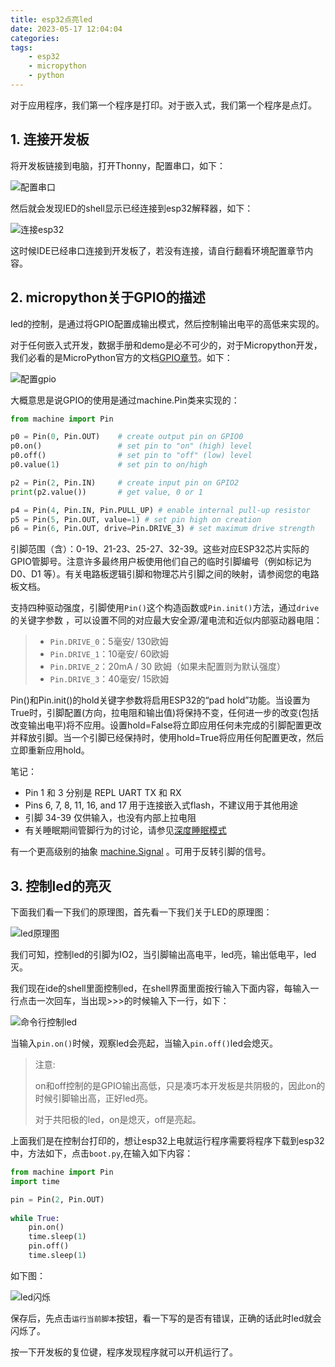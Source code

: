 ```yaml
---
title: esp32点亮led
date: 2023-05-17 12:04:04
categories:
tags:
    - esp32
    - micropython
    - python
---
```


对于应用程序，我们第一个程序是打印。对于嵌入式，我们第一个程序是点灯。

## 1. 连接开发板

将开发板链接到电脑，打开Thonny，配置串口，如下：

![配置串口](https://imgs.boringhex.top/blog/202305071003017.png)

<!-- more -->

然后就会发现IED的shell显示已经连接到esp32解释器，如下：

![连接esp32](https://imgs.boringhex.top/blog/202305071004081.png)

这时候IDE已经串口连接到开发板了，若没有连接，请自行翻看环境配置章节内容。

## 2. micropython关于GPIO的描述

led的控制，是通过将GPIO配置成输出模式，然后控制输出电平的高低来实现的。

对于任何嵌入式开发，数据手册和demo是必不可少的，对于Micropython开发，我们必看的是MicroPython官方的文档[GPIO章节](https://docs.micropython.org/en/latest/esp32/quickref.html#pins-and-gpio)。如下：

![配置gpio](https://imgs.boringhex.top/blog/202305071005000.png)

大概意思是说GPIO的使用是通过machine.Pin类来实现的：

```python
from machine import Pin

p0 = Pin(0, Pin.OUT)    # create output pin on GPIO0
p0.on()                 # set pin to "on" (high) level
p0.off()                # set pin to "off" (low) level
p0.value(1)             # set pin to on/high

p2 = Pin(2, Pin.IN)     # create input pin on GPIO2
print(p2.value())       # get value, 0 or 1

p4 = Pin(4, Pin.IN, Pin.PULL_UP) # enable internal pull-up resistor
p5 = Pin(5, Pin.OUT, value=1) # set pin high on creation
p6 = Pin(6, Pin.OUT, drive=Pin.DRIVE_3) # set maximum drive strength
```

引脚范围（含）：0-19、21-23、25-27、32-39。这些对应ESP32芯片实际的GPIO管脚号。注意许多最终用户板使用他们自己的临时引脚编号（例如标记为 D0、D1 等）。有关电路板逻辑引脚和物理芯片引脚之间的映射，请参阅您的电路板文档。

支持四种驱动强度，引脚使用`Pin()`这个构造函数或`Pin.init()`方法，通过`drive`的关键字参数 ，可以设置不同的对应最大安全源/灌电流和近似内部驱动器电阻：

> - `Pin.DRIVE_0`：5毫安/ 130欧姆
> - `Pin.DRIVE_1`：10毫安/ 60欧姆
> - `Pin.DRIVE_2`：20mA / 30 欧姆（如果未配置则为默认强度）
> - `Pin.DRIVE_3`：40毫安/ 15欧姆

Pin()和Pin.init()的hold关键字参数将启用ESP32的“pad hold”功能。当设置为True时，引脚配置(方向，拉电阻和输出值)将保持不变，任何进一步的改变(包括改变输出电平)将不应用。设置hold=False将立即应用任何未完成的引脚配置更改并释放引脚。当一个引脚已经保持时，使用hold=True将应用任何配置更改，然后立即重新应用hold。

笔记：

- Pin 1 和 3 分别是 REPL UART TX 和 RX
- Pins 6, 7, 8, 11, 16, and 17 用于连接嵌入式flash，不建议用于其他用途
- 引脚 34-39 仅供输入，也没有内部上拉电阻
- 有关睡眠期间管脚行为的讨论，请参见[深度睡眠模式](https://docs.micropython.org/en/latest/esp32/quickref.html#deep-sleep-mode)

有一个更高级别的抽象 [machine.Signal](https://docs.micropython.org/en/latest/library/machine.Signal.html#machine-signal) 。可用于反转引脚的信号。

## 3. 控制led的亮灭

下面我们看一下我们的原理图，首先看一下我们关于LED的原理图：

![led原理图](https://imgs.boringhex.top/blog/202305071005512.png)

我们可知，控制led的引脚为IO2，当引脚输出高电平，led亮，输出低电平，led灭。

我们现在ide的shell里面控制led，在shell界面里面按行输入下面内容，每输入一行点击一次回车，当出现>>>的时候输入下一行，如下：

![命令行控制led](https://imgs.boringhex.top/blog/202305071006144.png)

当输入`pin.on()`时候，观察led会亮起，当输入`pin.off()`led会熄灭。

> 注意:
>
> on和off控制的是GPIO输出高低，只是凑巧本开发板是共阴极的，因此on的时候引脚输出高，正好led亮。
>
> 对于共阳极的led，on是熄灭，off是亮起。

上面我们是在控制台打印的，想让esp32上电就运行程序需要将程序下载到esp32中，方法如下，点击`boot.py`,在输入如下内容：

```python
from machine import Pin
import time

pin = Pin(2, Pin.OUT)
    
while True:
    pin.on()
    time.sleep(1)
    pin.off()
    time.sleep(1) 
```

如下图：

![led闪烁](https://imgs.boringhex.top/blog/202305071005498.png)

保存后，先点击`运行当前脚本`按钮，看一下写的是否有错误，正确的话此时led就会闪烁了。

按一下开发板的复位键，程序发现程序就可以开机运行了。
